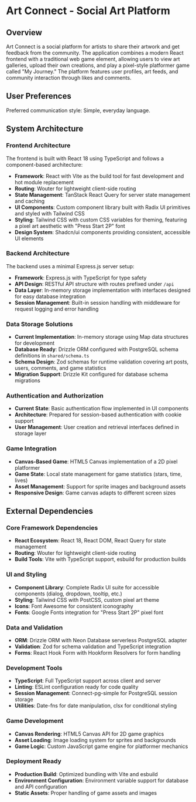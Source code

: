 # Art Connect - Social Art Platform

## Overview
Art Connect is a social platform for artists to share their artwork and get feedback from the community. The application combines a modern React frontend with a traditional web game element, allowing users to view art galleries, upload their own creations, and play a pixel-style platformer game called "My Journey." The platform features user profiles, art feeds, and community interaction through likes and comments.

## User Preferences
Preferred communication style: Simple, everyday language.

## System Architecture

### Frontend Architecture
The frontend is built with React 18 using TypeScript and follows a component-based architecture:
- **Framework**: React with Vite as the build tool for fast development and hot module replacement
- **Routing**: Wouter for lightweight client-side routing
- **State Management**: TanStack React Query for server state management and caching
- **UI Components**: Custom component library built with Radix UI primitives and styled with Tailwind CSS
- **Styling**: Tailwind CSS with custom CSS variables for theming, featuring a pixel art aesthetic with "Press Start 2P" font
- **Design System**: Shadcn/ui components providing consistent, accessible UI elements

### Backend Architecture  
The backend uses a minimal Express.js server setup:
- **Framework**: Express.js with TypeScript for type safety
- **API Design**: RESTful API structure with routes prefixed under `/api`
- **Data Layer**: In-memory storage implementation with interfaces designed for easy database integration
- **Session Management**: Built-in session handling with middleware for request logging and error handling

### Data Storage Solutions
- **Current Implementation**: In-memory storage using Map data structures for development
- **Database Ready**: Drizzle ORM configured with PostgreSQL schema definitions in `shared/schema.ts`
- **Schema Design**: Zod schemas for runtime validation covering art posts, users, comments, and game statistics
- **Migration Support**: Drizzle Kit configured for database schema migrations

### Authentication and Authorization
- **Current State**: Basic authentication flow implemented in UI components
- **Architecture**: Prepared for session-based authentication with cookie support
- **User Management**: User creation and retrieval interfaces defined in storage layer

### Game Integration
- **Canvas-Based Game**: HTML5 Canvas implementation of a 2D pixel platformer
- **Game State**: Local state management for game statistics (stars, time, lives)
- **Asset Management**: Support for sprite images and background assets
- **Responsive Design**: Game canvas adapts to different screen sizes

## External Dependencies

### Core Framework Dependencies
- **React Ecosystem**: React 18, React DOM, React Query for state management
- **Routing**: Wouter for lightweight client-side routing
- **Build Tools**: Vite with TypeScript support, esbuild for production builds

### UI and Styling
- **Component Library**: Complete Radix UI suite for accessible components (dialog, dropdown, tooltip, etc.)
- **Styling**: Tailwind CSS with PostCSS, custom pixel art theme
- **Icons**: Font Awesome for consistent iconography
- **Fonts**: Google Fonts integration for "Press Start 2P" pixel font

### Data and Validation
- **ORM**: Drizzle ORM with Neon Database serverless PostgreSQL adapter
- **Validation**: Zod for schema validation and TypeScript integration
- **Forms**: React Hook Form with Hookform Resolvers for form handling

### Development Tools
- **TypeScript**: Full TypeScript support across client and server
- **Linting**: ESLint configuration ready for code quality
- **Session Management**: Connect-pg-simple for PostgreSQL session storage
- **Utilities**: Date-fns for date manipulation, clsx for conditional styling

### Game Development
- **Canvas Rendering**: HTML5 Canvas API for 2D game graphics
- **Asset Loading**: Image loading system for sprites and backgrounds
- **Game Logic**: Custom JavaScript game engine for platformer mechanics

### Deployment Ready
- **Production Build**: Optimized bundling with Vite and esbuild
- **Environment Configuration**: Environment variable support for database and API configuration
- **Static Assets**: Proper handling of game assets and images